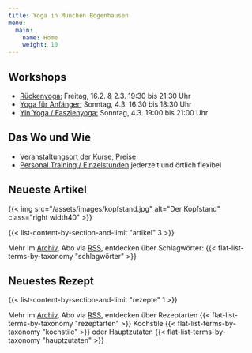 ```yaml
---
title: Yoga in München Bogenhausen
menu:
  main:
    name: Home
    weight: 10
---
```


[1]: /kurse#anfaengeryoga
[2]: /kurse#rueckenyoga
[3]: /kurse#yinyoga
[4]: /kurse#sportleryoga


## Workshops
- [Rückenyoga:][6] Freitag, 16.2. & 2.3. 19:30 bis 21:30 Uhr
- [Yoga für Anfänger:][5]  Sonntag, 4.3. 16:30 bis 18:30 Uhr
- [Yin Yoga / Faszienyoga:][7] Sonntag, 4.3. 19:00 bis 21:00 Uhr

[5]: /workshops#anfaengeryogaworkshop
[6]: /workshops#rueckenyogaworkshop
[7]: /workshops#yinyogaworkshop


## Das Wo und Wie
- [Veranstaltungsort der Kurse, Preise][8]
- [Personal Training / Einzelstunden][9] jederzeit und örtlich flexibel

[8]: /workshops#konditionen
[9]: /workshops#personaltraining


## Neueste Artikel

{{< img src="/assets/images/kopfstand.jpg" alt="Der Kopfstand" class="right width40" >}}

{{< list-content-by-section-and-limit "artikel" 3 >}}

Mehr im [Archiv][10], Abo via [RSS][11], entdecken über Schlagwörter: {{< flat-list-terms-by-taxonomy "schlagwörter" >}}

[10]: /artikel/
[11]: /artikel/feed.xml


## Neuestes Rezept

{{< list-content-by-section-and-limit "rezepte" 1 >}}

Mehr im [Archiv][12], Abo via [RSS][13], entdecken über Rezeptarten {{< flat-list-terms-by-taxonomy "rezeptarten" >}} Kochstile {{< flat-list-terms-by-taxonomy "kochstile" >}} oder Hauptzutaten {{< flat-list-terms-by-taxonomy "hauptzutaten" >}}

[12]: /rezepte/
[13]: /rezepte/feed.xml

